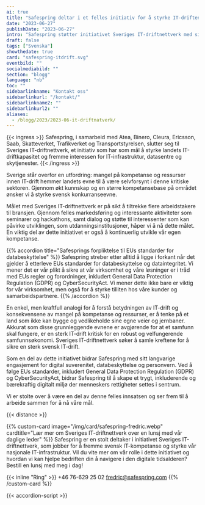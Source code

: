 ```yaml
---
ai: true
title: "Safespring deltar i et felles initiativ for å styrke IT-driften i Sverige"
date: "2023-06-27"
publishDate: "2023-06-27"
intro: "Safespring støtter initiativet Sveriges IT-driftnettverk med sin ekspertise og dedikasjon til digital suverenitet, databeskyttelse og etterlevelse av GDPR."
draft: false
tags: ["Svenska"]
showthedate: true
card: "safespring-itdrift.svg"
eventbild: ""
socialmediabild: ""
section: "blogg"
language: "nb"
toc: ""
sidebarlinkname: "Kontakt oss"
sidebarlinkurl: "/kontakt/"
sidebarlinkname2: ""
sidebarlinkurl2: ""
aliases:
  - /blogg/2023/2023-06-it-driftnatverk/
---
```

{{< ingress >}}
Safespring, i samarbeid med Atea, Binero, Cleura, Ericsson, Saab, Skatteverket, Trafikverket og Transportstyrelsen, slutter seg til Sveriges IT-driftnettverk, et initiativ som har som mål å styrke landets IT-driftkapasitet og fremme interessen for IT-infrastruktur, datasentre og skytjenester.
{{< /ingress >}}

Sverige står overfor en utfordring: mangel på kompetanse og ressurser innen IT-drift hemmer landets evne til å være selvforsynt i denne kritiske sektoren. Gjennom økt kunnskap og en større kompetansebase på området ønsker vi å styrke svensk konkurranseevne.

Målet med Sveriges IT-driftnettverk er på sikt å tiltrekke flere arbeidstakere til bransjen. Gjennom felles markedsføring og interessante aktiviteter som seminarer og hackathons, samt dialog og støtte til interessenter som kan påvirke utviklingen, som utdanningsinstitusjoner, håper vi å nå dette målet. En viktig del av dette initiativet er også å kontinuerlig utvikle vår egen kompetanse.

{{% accordion title="Safesprings forpliktelse til EUs standarder for databeskyttelse" %}}
Safespring streber etter alltid å ligge i forkant når det gjelder å etterleve EUs standarder for databeskyttelse og dataintegritet. Vi mener det er vår plikt å sikre at vår virksomhet og våre løsninger er i tråd med EUs regler og forordninger, inkludert General Data Protection Regulation (GDPR) og CyberSecurityAct. Vi mener dette ikke bare er viktig for vår virksomhet, men også for å styrke tilliten hos våre kunder og samarbeidspartnere.
{{% /accordion %}}

En enkel, men kraftfull analogi for å forstå betydningen av IT-drift og konsekvensene av mangel på kompetanse og ressurser, er å tenke på et land som ikke kan bygge og vedlikeholde sine egne veier og jernbaner. Akkurat som disse grunnleggende evnene er avgjørende for at et samfunn skal fungere, er en sterk IT-drift kritisk for en robust og velfungerende samfunnsøkonomi. Sveriges IT-driftnettverk søker å samle kreftene for å sikre en sterk svensk IT-drift.

Som en del av dette initiativet bidrar Safespring med sitt langvarige engasjement for digital suverenitet, databeskyttelse og personvern. Ved å følge EUs standarder, inkludert General Data Protection Regulation (GDPR) og CyberSecurityAct, bidrar Safespring til å skape et trygt, inkluderende og bærekraftig digitalt miljø der menneskers rettigheter settes i sentrum.

Vi er stolte over å være en del av denne felles innsatsen og ser frem til å arbeide sammen for å nå våre mål.

{{< distance >}}

{{% custom-card image="/img/card/safespring-fredric.webp" cardtitle="Lær mer om Sveriges IT-driftnettverk over en lunsj med vår daglige leder" %}}
Safespring er en stolt deltaker i initiativet Sveriges IT-driftnettverk, som jobber for å fremme svensk IT-kompetanse og styrke vår nasjonale IT-infrastruktur. Vil du vite mer om vår rolle i dette initiativet og hvordan vi kan hjelpe bedriften din å navigere i den digitale tidsalderen? Bestill en lunsj med meg i dag!

{{< inline "Ring" >}} +46 76-629 25 02
[fredric@safespring.com](mailto:fredric.wallsten@safespring.com)
{{% /custom-card %}}

{{< accordion-script >}}